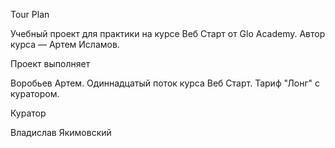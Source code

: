 Tour Plan

Учебный проект для практики на курсе Веб Старт от Glo Academy. Автор курса — Артем Исламов.

Проект выполняет

Воробьев Артем. Одиннадцатый поток курса Веб Старт. Тариф "Лонг" с куратором.

Куратор

Владислав Якимовский
